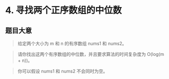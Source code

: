 # 4. 寻找两个正序数组的中位数

## 题目大意
> 给定两个大小为 m 和 n 的有序数组 nums1 和 nums2。

> 请你找出这两个有序数组的中位数，并且要求算法的时间复杂度为 O(log(m + n))。

> 你可以假设 nums1 和 nums2 不会同时为空。

